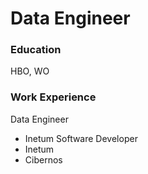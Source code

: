 # Data Engineer

### Education
HBO, WO

### Work Experience
Data Engineer
- Inetum
Software Developer
- Inetum
- Cibernos
